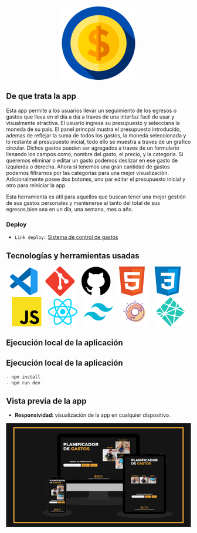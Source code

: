 <p align="center">
  <img height="200" src="https://github.com/fernando8alvarez/Control-Gastos/blob/main/Imgs/icon-ahorro.png" />
</p>

## De que trata la app

Esta app permite a los usuarios llevar un seguimiento de los egresos o gastos que lleva en el día a día a traves de una interfaz facil de usar y visualmente atractiva.
El usuario ingresa su presupuesto y selecciana la moneda de su pais. El panel princpal mustra el presupuesto introducido, ademas de reflejar la suma de todos los gastos, la moneda seleccionada y lo restante al presupuesto inicial, todo ello se muestra a traves de un grafico circular. Dichos gastos pueden ser agregados a traves de un formulario llenando los campos como, nombre del gasto, el precio, y la categoria. Si queremos eliminar o editar un gasto podemos deslizar en ese gasto de izquierda o derecha. Ahora si tenemos una gran cantidad de gastos podemos filtrarnos por las categorias para una mejor visualización. Adicionalmente posee dos botones, uno par editar el presupuesto inicial y otro para reiniciar la app.

Esta herramienta es útil para aquellos que buscan tener una mejor gestión de sus gastos personales y mantenerse al tanto del total de sus egresos,bien sea en un día, una semana, mes o año.


### Deploy

- `Link deploy:` [Sistema de control de gastos](https://sistema-control-gastos.netlify.app/)

## Tecnologías y herramientas usadas

<p align="center">
<img class='margin-right' src="https://github.com/fernando8alvarez/My-PI-Food/blob/main/Img/vsCode.png" height="80px"/>
<img width="10px"/>
<img src="https://github.com/fernando8alvarez/My-PI-Food/blob/main/Img/git.png" height="80px"/>
<img width="10px"/>
<img src="https://github.com/fernando8alvarez/My-PI-Food/blob/main/Img/github.png" height="80px"/>
<img width="10px"/>
<img src="https://github.com/fernando8alvarez/My-PI-Food/blob/main/Img/html.png" height="80px"/>
<img width="10px"/>
<img src="https://github.com/fernando8alvarez/My-PI-Food/blob/main/Img/css.png" height="80px"/>
<img width="10px"/>
<img src="https://github.com/fernando8alvarez/My-PI-Food/blob/main/Img/javascript.png" height="80px"/>
<img width="10px"/>
<img src="https://github.com/fernando8alvarez/My-PI-Food/blob/main/Img/react.png" height="80px"/>
<img width="10px"/>
<img src="https://github.com/fernando8alvarez/gestion_pacientes/blob/main/imgs/tailwind.png" height="80px"/>
<img width="10px"/>
<img src="https://github.com/fernando8alvarez/My-PI-Food/blob/main/Img/sweetalert2.png" height="80px"/>
<img width="10px"/>
<img src="https://github.com/fernando8alvarez/gestion_pacientes/blob/main/imgs/Netlify.png" height="80px"/>
</p>

## Ejecución local de la aplicación

## Ejecución local de la aplicación

```
- npm install
- npm run dev
```

## Vista previa de la app

- **Responsividad:** visualización de la app en cualquier dispositivo.

<img src="https://github.com/fernando8alvarez/Control-Gastos/blob/main/Imgs/Responsive.png" />
